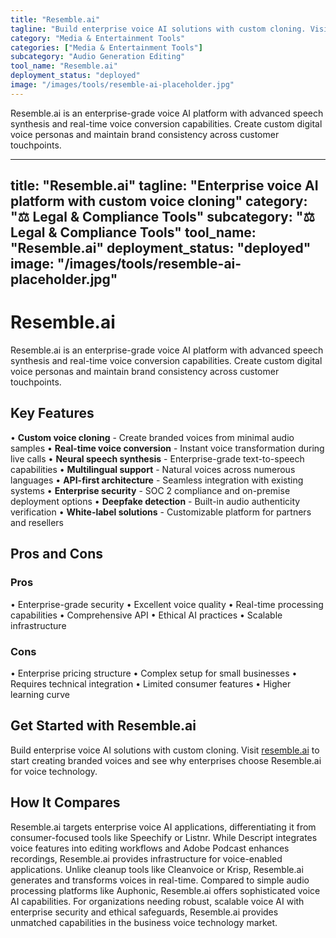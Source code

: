 ```yaml
---
title: "Resemble.ai"
tagline: "Build enterprise voice AI solutions with custom cloning. Visit [resemble.ai](https://www.resemble.ai) to start creating branded voices and see why ent..."
category: "Media & Entertainment Tools"
categories: ["Media & Entertainment Tools"]
subcategory: "Audio Generation Editing"
tool_name: "Resemble.ai"
deployment_status: "deployed"
image: "/images/tools/resemble-ai-placeholder.jpg"
---
```

Resemble.ai is an enterprise-grade voice AI platform with advanced speech synthesis and real-time voice conversion capabilities. Create custom digital voice personas and maintain brand consistency across customer touchpoints.

---
title: "Resemble.ai"
tagline: "Enterprise voice AI platform with custom voice cloning"
category: "⚖️ Legal & Compliance Tools"
subcategory: "⚖️ Legal & Compliance Tools"
tool_name: "Resemble.ai"
deployment_status: "deployed"
image: "/images/tools/resemble-ai-placeholder.jpg"
---

# Resemble.ai

Resemble.ai is an enterprise-grade voice AI platform with advanced speech synthesis and real-time voice conversion capabilities. Create custom digital voice personas and maintain brand consistency across customer touchpoints.

## Key Features

• **Custom voice cloning** - Create branded voices from minimal audio samples
• **Real-time voice conversion** - Instant voice transformation during live calls
• **Neural speech synthesis** - Enterprise-grade text-to-speech capabilities
• **Multilingual support** - Natural voices across numerous languages
• **API-first architecture** - Seamless integration with existing systems
• **Enterprise security** - SOC 2 compliance and on-premise deployment options
• **Deepfake detection** - Built-in audio authenticity verification
• **White-label solutions** - Customizable platform for partners and resellers

## Pros and Cons

### Pros
• Enterprise-grade security
• Excellent voice quality
• Real-time processing capabilities
• Comprehensive API
• Ethical AI practices
• Scalable infrastructure

### Cons
• Enterprise pricing structure
• Complex setup for small businesses
• Requires technical integration
• Limited consumer features
• Higher learning curve

## Get Started with Resemble.ai

Build enterprise voice AI solutions with custom cloning. Visit [resemble.ai](https://www.resemble.ai) to start creating branded voices and see why enterprises choose Resemble.ai for voice technology.

## How It Compares

Resemble.ai targets enterprise voice AI applications, differentiating it from consumer-focused tools like Speechify or Listnr. While Descript integrates voice features into editing workflows and Adobe Podcast enhances recordings, Resemble.ai provides infrastructure for voice-enabled applications. Unlike cleanup tools like Cleanvoice or Krisp, Resemble.ai generates and transforms voices in real-time. Compared to simple audio processing platforms like Auphonic, Resemble.ai offers sophisticated voice AI capabilities. For organizations needing robust, scalable voice AI with enterprise security and ethical safeguards, Resemble.ai provides unmatched capabilities in the business voice technology market.